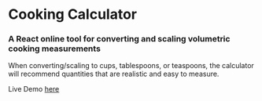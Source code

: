 # Cooking Calculator

### A React online tool for converting and scaling volumetric cooking measurements

When converting/scaling to cups, tablespoons, or teaspoons, the calculator will recommend quantities that are realistic and easy to measure.

Live Demo [here](https://nicolecpineda.github.io/cooking-calculator/)
